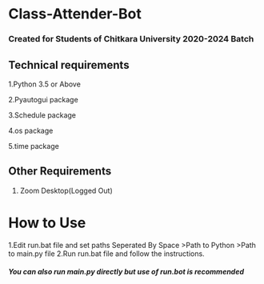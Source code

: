 # Class-Attender-Bot

### Created for Students of Chitkara University 2020-2024 Batch

## Technical requirements
1.Python 3.5 or Above

2.Pyautogui package

3.Schedule package

4.os package

5.time package

## Other Requirements
1. Zoom Desktop(Logged Out)


# How to Use
1.Edit run.bat file and set paths Seperated By Space
    >Path to Python
    >Path to main.py file
2.Run run.bat file and follow the instructions.

##### You can also run main.py directly but use of run.bot is recommended
